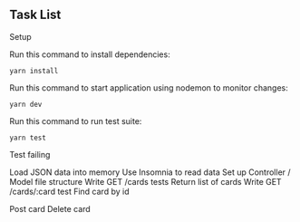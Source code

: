 ## Task List

Setup

Run this command to install dependencies:
```
yarn install 
```
Run this command to start application using nodemon to monitor changes:
```
yarn dev
```
Run this command to run test suite:
```
yarn test
```

Test failing

Load JSON data into memory
Use Insomnia to read data
Set up Controller / Model file structure
Write GET /cards tests
Return list of cards
Write GET /cards/:card test
Find card by id

Post card
Delete card